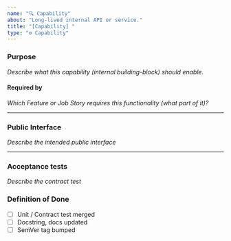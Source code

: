 ```yaml
---
name: "🔍 Capability"
about: "Long-lived internal API or service."
title: "[Capability] "
type: "⚙️ Capability"
---
```


### Purpose 
*Describe what this capability (internal building-block) should enable.*

#### Required by 
*Which Feature or Job Story requires this functionality (what part of it)?*

---

### Public Interface
*Describe the intended public interface*

---

### Acceptance tests
*Describe the contract test*

### Definition of Done
- [ ] Unit / Contract test merged
- [ ] Docstring, docs updated
- [ ] SemVer tag bumped
